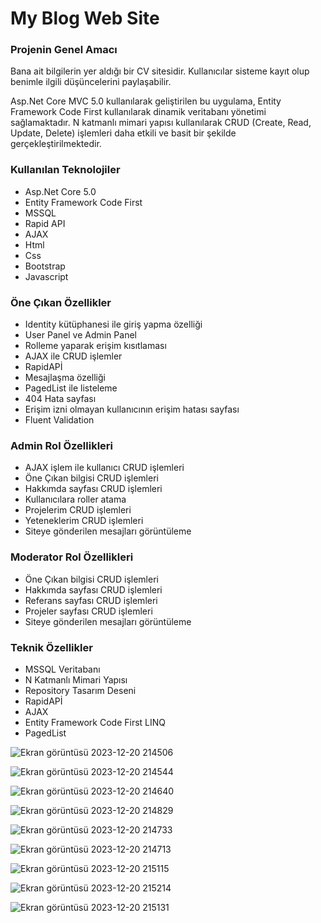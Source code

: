 <h1>My Blog Web Site</h1>

<h3>Projenin Genel Amacı</h3>
<p>Bana ait bilgilerin yer aldığı bir CV sitesidir. Kullanıcılar sisteme kayıt olup benimle ilgili düşüncelerini paylaşabilir. </p>
<p>Asp.Net Core MVC 5.0 kullanılarak geliştirilen bu uygulama, Entity Framework Code First kullanılarak dinamik veritabanı yönetimi sağlamaktadır. 
  N katmanlı mimari yapısı kullanılarak CRUD (Create, Read, Update, Delete) işlemleri daha etkili ve basit bir şekilde gerçekleştirilmektedir.</p>
  <h3>Kullanılan Teknolojiler</h3>
  <ul>
    <li>Asp.Net Core 5.0</li>
    <li>Entity Framework Code First</li>
    <li>MSSQL</li>
    <li>Rapid API</li>
    <li>AJAX</li>
    <li>Html</li>
    <li>Css</li>
    <li>Bootstrap</li>
    <li>Javascript</li>
  </ul>

  <h3>Öne Çıkan Özellikler</h3>
  <ul>
    <li>Identity kütüphanesi ile giriş yapma özelliği</li>
    <li>User Panel ve Admin Panel</li>
    <li>Rolleme yaparak erişim kısıtlaması</li>
    <li>AJAX ile CRUD işlemler</li>
    <li>RapidAPİ</li>
    <li>Mesajlaşma özelliği</li>
    <li>PagedList ile listeleme</li>
    <li>404 Hata sayfası</li>
    <li>Erişim izni olmayan kullanıcının erişim hatası sayfası</li>
    <li>Fluent Validation</li>
  </ul>
  <h3>Admin Rol Özellikleri</h3>
<ul>
  <li>AJAX işlem ile kullanıcı CRUD işlemleri</li>
  <li>Öne Çıkan bilgisi CRUD işlemleri</li>
  <li>Hakkımda sayfası CRUD işlemleri</li>
  <li>Kullanıcılara roller atama</li>
  <li>Projelerim CRUD işlemleri</li>
  <li>Yeteneklerim CRUD işlemleri</li>
 <li>Siteye gönderilen mesajları görüntüleme</li>   
</ul>


  <h3>Moderator Rol Özellikleri</h3>
<ul>
  <li>Öne Çıkan bilgisi CRUD işlemleri</li>
  <li>Hakkımda sayfası CRUD işlemleri</li>
  <li>Referans sayfası CRUD işlemleri</li>
  <li>Projeler sayfası CRUD işlemleri</li>
 <li>Siteye gönderilen mesajları görüntüleme</li>   
</ul>

<h3>Teknik Özellikler</h3>
<ul>
  <li>MSSQL Veritabanı</li>
  <li>N Katmanlı Mimari Yapısı</li>
  <li>Repository Tasarım Deseni</li>
  <li>RapidAPİ</li>
  <li>AJAX</li>
  <li>Entity Framework Code First LINQ</li>
  <li>PagedList</li>
</ul>

![Ekran görüntüsü 2023-12-20 214506](https://github.com/ensarsarac/MyBlogWebSite/assets/76907308/3ac9d0f9-23e3-45d2-bf03-57d20155604d)

![Ekran görüntüsü 2023-12-20 214544](https://github.com/ensarsarac/MyBlogWebSite/assets/76907308/2d140bfe-c2d0-4cc4-be4b-9648d1aaabeb)

![Ekran görüntüsü 2023-12-20 214640](https://github.com/ensarsarac/MyBlogWebSite/assets/76907308/8e04bd06-cf47-4c46-8f34-f161a46b51c8)

![Ekran görüntüsü 2023-12-20 214829](https://github.com/ensarsarac/MyBlogWebSite/assets/76907308/919e557c-4843-49f8-bff7-569ac3eb7cf6)

![Ekran görüntüsü 2023-12-20 214733](https://github.com/ensarsarac/MyBlogWebSite/assets/76907308/391bf209-1d41-4c20-a633-276fe93630be)

![Ekran görüntüsü 2023-12-20 214713](https://github.com/ensarsarac/MyBlogWebSite/assets/76907308/a9d4af97-d612-485c-bedd-122527b2bfcd)

![Ekran görüntüsü 2023-12-20 215115](https://github.com/ensarsarac/MyBlogWebSite/assets/76907308/4d7441a3-c40a-4400-9506-b176f4e42ab5)

![Ekran görüntüsü 2023-12-20 215214](https://github.com/ensarsarac/MyBlogWebSite/assets/76907308/9ba9ec24-0f9e-433c-a505-1119fa4c375f)

![Ekran görüntüsü 2023-12-20 215131](https://github.com/ensarsarac/MyBlogWebSite/assets/76907308/63274d08-8478-46e0-8e50-ad03c65c39f0)





  

